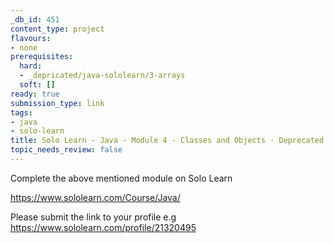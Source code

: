```yaml
---
_db_id: 451
content_type: project
flavours:
- none
prerequisites:
  hard:
  - _depricated/java-sololearn/3-arrays
  soft: []
ready: true
submission_type: link
tags:
- java
- solo-learn
title: Solo Learn - Java - Module 4 - Classes and Objects - Deprecated
topic_needs_review: false
---
```


Complete the above mentioned module on Solo Learn

https://www.sololearn.com/Course/Java/

Please submit the link to your profile e.g https://www.sololearn.com/profile/21320495